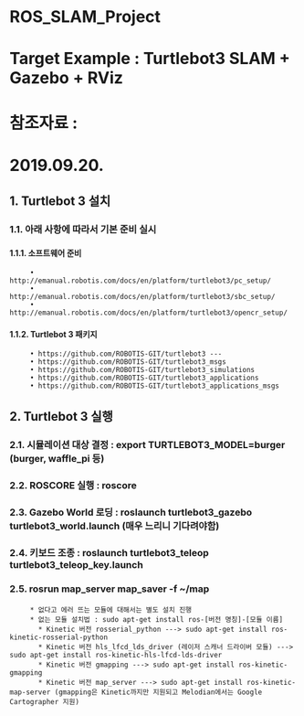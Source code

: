 # ROS_SLAM_Project

# Target Example : Turtlebot3 SLAM + Gazebo + RViz

# 참조자료 : 

# 2019.09.20.
## 1. Turtlebot 3 설치
### 1.1. 아래 사항에 따라서 기본 준비 실시
#### 1.1.1. 소프트웨어 준비
         • http://emanual.robotis.com/docs/en/platform/turtlebot3/pc_setup/
         • http://emanual.robotis.com/docs/en/platform/turtlebot3/sbc_setup/
         • http://emanual.robotis.com/docs/en/platform/turtlebot3/opencr_setup/

#### 1.1.2. Turtlebot 3 패키지
         • https://github.com/ROBOTIS-GIT/turtlebot3 --- 
         • https://github.com/ROBOTIS-GIT/turtlebot3_msgs
         • https://github.com/ROBOTIS-GIT/turtlebot3_simulations
         • https://github.com/ROBOTIS-GIT/turtlebot3_applications
         • https://github.com/ROBOTIS-GIT/turtlebot3_applications_msgs



## 2. Turtlebot 3 실행
### 2.1. 시뮬레이션 대상 결정 : export TURTLEBOT3_MODEL=burger (burger, waffle_pi 등)
### 2.2. ROSCORE 실행 : roscore
### 2.3. Gazebo World 로딩 : roslaunch turtlebot3_gazebo turtlebot3_world.launch (매우 느리니 기다려야함)
### 2.4. 키보드 조종 : roslaunch turtlebot3_teleop turtlebot3_teleop_key.launch
### 2.5. rosrun map_server map_saver -f ~/map
         * 없다고 에러 뜨는 모듈에 대해서는 별도 설치 진행
         * 없는 모듈 설치법 : sudo apt-get install ros-[버전 명칭]-[모듈 이름]
           * Kinetic 버전 rosserial_python ---> sudo apt-get install ros-kinetic-rosserial-python
           * Kinetic 버전 hls_lfcd_lds_driver (레이저 스캐너 드라이버 모듈) ---> sudo apt-get install ros-kinetic-hls-lfcd-lds-driver
           * Kinetic 버전 gmapping ---> sudo apt-get install ros-kinetic-gmapping
           * Kinetic 버전 map_server ---> sudo apt-get install ros-kinetic-map-server (gmapping은 Kinetic까지만 지원되고 Melodian에서는 Google Cartographer 지원)

